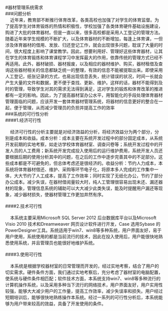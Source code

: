 #器材管理系统需求<br>###问题分析<br>&nbsp;&nbsp;&nbsp; 近年来，教育部不断推行体育改革，各类高校也加强了对学生的体育监督。为了提高学生对体育锻炼的热情和积极性，学校加强了各类体育硬件基础设施建设，购进了大批的体育器材。但是一直以来，很多高校都是采用人工登记的管理方法。随着近年来学生规模的不断扩大，以及体育器材的不断增加，每逢上体育课，一但涉及体育器材的借用、发放、归还登记工作，就会出现很多问题，耽误了大量的时间，很大程度上影响了课堂教学。因此，想要利用好、管理好这些体育器材，让其在学生的体育锻炼和体育课程学习中发挥最大的作用，依靠传统的管理方式已经不再适用。此外，器材破损、器材报废，以及相应的器材维护、购买，器材租借及查询这些器材相关的信息都缺乏统一的整理，有效的信息不能被提取出来。即使采用人工登记，纸张记录的方式，也易出现信息丢失，统计错误的状况，时间一长就会产生大量的文件和数据，更不便于查找、更新、维护。这样的话，器材不能得到及时的管理，导致学生对其的需求无法得到满足，这对学生的锻炼和体育改革的推进都有一定的影响。因此，为了提高器材室办公水平，用智能化的手段处理体育器材管理面临的问题，应该开发一套体育器材管理系统，将器材的信息更好的整合在一起，便于管理，从而减少管理员的负担并提高工作的效率<br>###系统的可行性分析<br>####1.经济可行性<br><br>&nbsp;&nbsp;&nbsp; 经济可行性的分析主要就是对经济效益的分析，将经济效益分为两个部分，分别是成本和收益。成本分析：成本主要在系统开发过程中的部分固定成本，从系统开发前期的实地考察，如走访学校体育器材室、调查问卷等；系统开发过程中的开发人员的人工费用；新系统开发完成投入使用后的运行维护费用，系统开发人员还要根据后期的使用分析其中的问题，在之后的工作中逐步完善其中的不足部分。这些成本都是不可避免的，但总体考虑还是很经济的。收益分析：节约人力成本，本系统将体育器材借还、维护、采购等环节电子化，将原本多人完成的工作集中一体，大大节约了人工成本，提高了工作效率；同时实现了无纸化办公，节约了部分办公成本。减少失误，在器材借阅量较大时，纯人工管理很容易出现未还、漏还器材的现象，管理信息系统的辅助可以大大减少此类失误，能及时提醒用户漏还等现象，减少器材损失，使器材管理工作更加井然有序。<br><br>####2.技术可行性<br><br>&nbsp;&nbsp;&nbsp; 本系统主要采用Microsoft SQL Server 2012 后台数据库平台以及Microsoft Visio 2010 技术和Dreamweaver 网页设计软件进行开发，Case 选用Sybase 的PowerDesigner工具。系统适用于win7、win8等多种系统，用户界面友好，易于用户使用，系统使用的都是当前流行的技术，因此在投入使用后，用户能很快地熟悉使用系统，并且管理员也能很好地维护系统。<br><br>####3.使用可行性<br>&nbsp; <br>&nbsp;&nbsp;&nbsp; 本系统是根据学校器材室的日常管理而开发的，经过实地考察，结合了用户的切实需求。硬件条件方面，我们通过实地考察后，充分考虑了器材室的电脑配置，使系统与硬件条件相匹配；软件技术方面，本系统支持win7、win8等多种流行的计算机操作系统，以及采用多种当下流行的网络技术，用户界面友好，用户实用性较强，能够大大减少用户的工作量，提高工作效率，减少失误率和损失。用户经过短期培训后，能够很快地熟练操作本系统。经过一系列的可行性分析后，本系统能够为用户带来较高的效益，具备了开发使用的条件。
